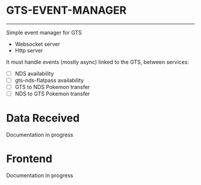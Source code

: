 # GTS-EVENT-MANAGER
---

Simple event manager for GTS
 - Websocket server
 - Http server

It must handle events (mostly async) linked to the GTS, between services:
 - [ ] NDS availability
 - [ ] gts-nds-flatpass availability
 - [ ] GTS to NDS Pokemon transfer
 - [ ] NDS to GTS Pokemon transfer

# Data Received

Documentation in progress

# Frontend

Documentation in progress
